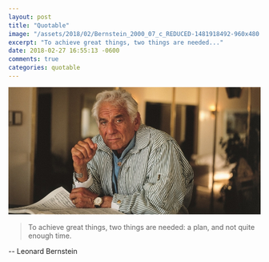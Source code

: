 ```yaml
---
layout: post
title: "Quotable"
image: "/assets/2018/02/Bernstein_2000_07_c_REDUCED-1481918492-960x480.jpg"
excerpt: "To achieve great things, two things are needed..."
date: 2018-02-27 16:55:13 -0600
comments: true
categories: quotable
---
```


![](/assets/2018/02/Bernstein_2000_07_c_REDUCED-1481918492-960x480.jpg)

> To achieve great things, two things are needed: a plan, and not quite enough time.

-- Leonard Bernstein
